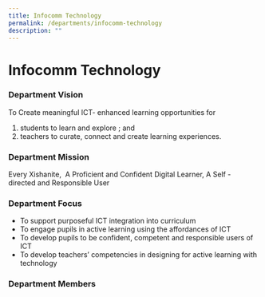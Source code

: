 ```yaml
---
title: Infocomm Technology
permalink: /departments/infocomm-technology
description: ""
---
```

# **Infocomm Technology**

### Department Vision

To Create meaningful ICT- enhanced learning opportunities for   
1) students to learn and explore ; and   
2) teachers to curate, connect and create learning experiences.  

### Department Mission

Every Xishanite,  A Proficient and Confident Digital Learner, A Self - directed and Responsible User  
  

### Department Focus

*   To support purposeful ICT integration into curriculum
*   To engage pupils in active learning using the affordances of ICT
*   To develop pupils to be confident, competent and responsible users of ICT
*   To develop teachers’ competencies in designing for active learning with technology

### Department Members